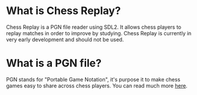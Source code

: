 # What is Chess Replay?
Chess Replay is a PGN file reader using SDL2. It allows chess players to replay matches in order to improve by studying. Chess Replay is currently in very early development and should not be used. 


# What is a PGN file?
PGN stands for "Portable Game Notation", it's purpose it to make chess games easy to share across chess players. You can read much more [here](https://www.chessclub.com/user/help/PGN-spec).


